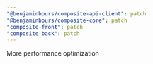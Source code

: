 ```yaml
---
"@benjaminbours/composite-api-client": patch
"@benjaminbours/composite-core": patch
"composite-front": patch
"composite-back": patch
---
```


More performance optimization
